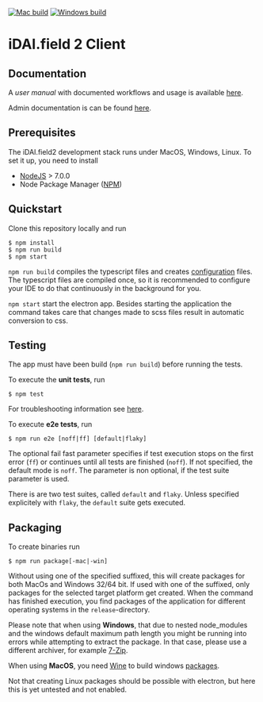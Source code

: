 [![Mac build](https://img.shields.io/travis/dainst/idai-field-client/master.svg?label=mac%20build)](https://travis-ci.org/dainst/idai-field-client)
[![Windows build](https://img.shields.io/appveyor/ci/dainst/idai-field-client/master.svg?label=windows%20build)](https://ci.appveyor.com/project/dainst/idai-field-client)

# iDAI.field 2 Client


## Documentation

A *user manual* with documented workflows and usage is available 
[here](https://github.com/dainst/idai-field-documentation).

Admin documentation is can be found [here](docs/README.md).
   
## Prerequisites

The iDAI.field2 development stack runs under MacOS, Windows, Linux. 
To set it up, you need to install

* [NodeJS](https://nodejs.org/en/) > 7.0.0
* Node Package Manager ([NPM](https://www.npmjs.com/)) 

## Quickstart

Clone this repository locally and run

```
$ npm install
$ npm run build
$ npm start
```

`npm run build` compiles the typescript files and creates [configuration](config/README.md) files.
The typescript files are compiled once, so it is recommended to configure your IDE to 
do that continuously in the background for you.

`npm start` start the electron app. Besides starting the application the command takes 
care that changes made to scss files result in automatic conversion to css.

## Testing

The app must have been build (`npm run build`) before running the tests.

To execute the **unit tests**, run 

```
$ npm test   
```

For troubleshooting information see [here](docs/unit-test-troubleshooting.md).

To execute **e2e tests**, run 

```
$ npm run e2e [noff|ff] [default|flaky]
```

The optional fail fast parameter specifies if test execution stops on the first error (`ff`) or continues until all tests are finished (`noff`). If not specified, the default mode is `noff`. The parameter is non optional, if the test suite parameter is used.

There is are two test suites, called `default` and `flaky`. Unless specified explicitely with `flaky`, the `default` suite gets executed. 

## Packaging

To create binaries run 

```
$ npm run package[-mac|-win]
```

Without using one of the specified suffixed, this will create packages for both MacOs and Windows 32/64 bit.
If used with one of the suffixed, only packages for the selected target platform get created. When the command has finished execution, you find packages of the application for different operating systems in the `release`-directory.

Please note that when using **Windows**, that due to nested node_modules and the 
windows default maximum path length you might be running into errors while attempting
to extract the package. In that case, please use a different archiver, for example [7-Zip](http://www.7-zip.org/download.html).

When using **MacOS**, you need [Wine](http://www.davidbaumgold.com/tutorials/wine-mac/) to build windows [packages](https://github.com/dainst/idai-field-client/blob/master/README.md#packacking).

Not that creating Linux packages should be possible with electron, but here this is yet untested and not enabled.


